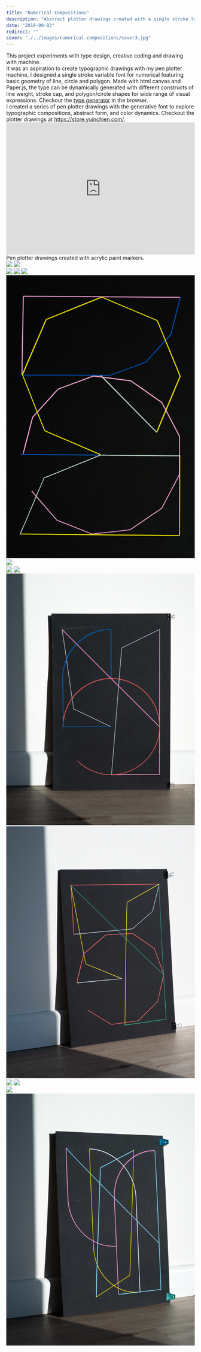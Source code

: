 ```yaml
---
title: "Numerical Compositions"
description: "Abstract plotter drawings created with a single stroke typeface"
date: "2019-09-03"
redirect: ""
cover: "./../images/numerical-compositions/cover3.jpg"
---
```


<div class="text">This project experiments with type design, creative coding and drawing with machine.</div>

<div class="text">It was an aspiration to create typographic drawings with my pen plotter machine, I designed a single stroke variable font for numerical featuring basic geometry of line, circle and polygon. Made with html canvas and Paper.js, the type can be dynamically generated with different constructs of line weight, stroke cap, and polygon/circle shapes for wide range of visual expressions. Checkout the <a href="https://yuinchien.com/projects/variable-font/index.html" target="_blank">type generator</a> in the browser.</div>

<div class="text">I created a series of pen plotter drawings with the generative font to explore typographic compositions, abstract form, and color dynamics. Checkout the plotter drawings at <a href="https://store.yuinchien.com/" target="_blank">https://store.yuinchien.com/</a>.</div>

<div class="video" style="padding:70.11% 0 0 0;position:relative;"><iframe src="https://player.vimeo.com/video/358239232?autoplay=1&loop=1&title=0&byline=0&portrait=0" style="position:absolute;top:0;left:0;width:100%;height:100%;" frameborder="0" allow="autoplay; fullscreen" allowfullscreen></iframe></div><script src="https://player.vimeo.com/api/player.js"></script>

<div class="text">Pen plotter drawings created with acrylic paint markers.</div>

<div class="two-up">
  <img src="./../images/numerical-compositions/L1000860.jpg" />
  <img src="./../images/numerical-compositions/L1000870.jpg" />
</div>

<div class="two-up">
  <img src="./../images/numerical-compositions/L1000552-2.jpg" />
  <img src="./../images/numerical-compositions/L1000560-2.jpg" />
  <img src="./../images/numerical-compositions/L1000555.jpg" />
</div>

<div class="two-up">
  <img src="./../images/numerical-compositions/L1000863.jpg" />
  <img src="./../images/numerical-compositions/L1000876.jpg" />
</div>

<div class="two-up">
  <img src="./../images/numerical-compositions/L1000880.jpg" />
  <img src="./../images/numerical-compositions/L1000878.jpg" />
</div>

<div class="two-up">
  <img src="./../images/numerical-compositions/L1000902.jpg" />
  <img src="./../images/numerical-compositions/L1000702-3.jpg" />
</div>
<div class="two-up">
  <img src="./../images/numerical-compositions/L1000688.jpg" />  
  <img src="./../images/numerical-compositions/L1000784-2.jpg" />
</div>
<div class="two-up">
  <img src="./../images/numerical-compositions/L1000657-5.jpg" />
  <img src="./../images/numerical-compositions/L1000897.jpg" />
</div>
